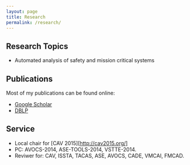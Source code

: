 ```yaml
---
layout: page
title: Research
permalink: /research/
---
```



## Research Topics ##
* Automated analysis of safety and mission critical systems

## Publications ##

Most of my publications can be found online:
* [Google Scholar][gs]
* [DBLP][dblp]

## Service ##
* Local chair for [CAV 2015][http://cav2015.org/]
* PC: AVOCS-2014, ASE-TOOLS-2014, VSTTE-2014.
* Reviwer for: CAV, ISSTA, TACAS, ASE, AVOCS, CADE, VMCAI, FMCAD.

[gs]: http://scholar.google.com/citations?user=GbqiyDYAAAAJ&hl=en
[dblp]: http://www.informatik.uni-trier.de/~ley/pers/hd/k/Kahsai:Temesghen.html
[linkedin]: www.linkedin.com/in/temesghen/
[bitbucket]: https://bitbucket.org/lememta
[rse]: www.ti.arc.nasa.gov/tech/rse/
[mine]: www.ti.arc.nasa.gov/profile/tkahsaia/
[cmu]: www.cmu.edu/silicon-valley/
